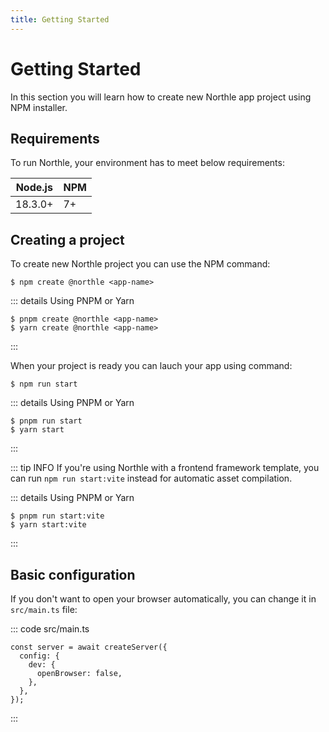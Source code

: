 ```yaml
---
title: Getting Started
---
```


# Getting Started

In this section you will learn how to create new Northle app project using NPM installer.

## Requirements

To run Northle, your environment has to meet below requirements:

| Node.js | NPM |
| ------- | --- |
| 18.3.0+ | 7+  |

## Creating a project

To create new Northle project you can use the NPM command:

```shell
$ npm create @northle <app-name>
```

::: details Using PNPM or Yarn
```shell
$ pnpm create @northle <app-name>
$ yarn create @northle <app-name>
```
:::

When your project is ready you can lauch your app using command:

```shell
$ npm run start
```

::: details Using PNPM or Yarn
```shell
$ pnpm run start
$ yarn start
```
:::

::: tip INFO
If you're using Northle with a frontend framework template, you can run `npm run start:vite` instead for automatic asset compilation.

::: details Using PNPM or Yarn
```shell
$ pnpm run start:vite
$ yarn start:vite
```
:::

## Basic configuration

If you don't want to open your browser automatically, you can change it in `src/main.ts` file:

::: code src/main.ts
```ts{4}
const server = await createServer({
  config: {
    dev: {
      openBrowser: false,
    },
  },
});
```
:::
